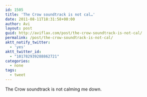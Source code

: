 ```yaml
---
id: 1505
title: 'The Crow soundtrack is not cal…'
date: 2011-08-11T18:31:58+00:00
author: Avi
layout: post
guid: http://aviflax.com/post/the-crow-soundtrack-is-not-cal/
permalink: /post/the-crow-soundtrack-is-not-cal/
aktt_notify_twitter:
  - 'yes'
aktt_twitter_id:
  - "101782939288862721"
categories:
  - none
tags:
  - tweet
---
```

The Crow soundtrack is not calming me down.